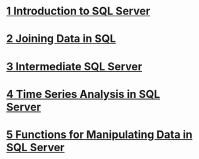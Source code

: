 # [1 Introduction to SQL Server](https://www.datacamp.com/courses/introduction-to-sql-server)
# [2 Joining Data in SQL](https://www.datacamp.com/courses/joining-data-in-sql)
# [3 Intermediate SQL Server](https://www.datacamp.com/courses/intermediate-t-sql)
# [4 Time Series Analysis in SQL Server](https://www.datacamp.com/courses/time-series-analysis-in-sql-server)
# [5 Functions for Manipulating Data in SQL Server](https://www.datacamp.com/courses/functions-for-manipulating-data-in-sql-server)

